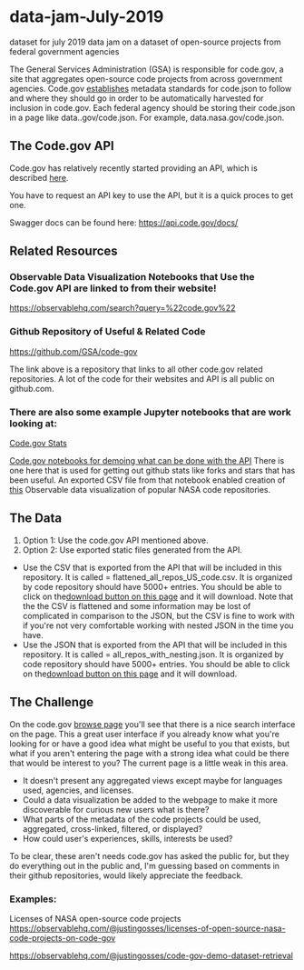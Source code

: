 # data-jam-July-2019
dataset for july 2019 data jam on a dataset of open-source projects from federal government agencies

The General Services Administration (GSA) is responsible for code.gov, a site that aggregates open-source code projects from across government agencies. Code.gov <a href="https://www.code.gov/about/compliance/inventory-code">establishes</a> metadata standards for code.json to follow and where they should go in order to be automatically harvested for inclusion in code.gov. Each federal agency should be storing their code.json in a page like data.<agency name>.gov/code.json. For example, data.nasa.gov/code.json. 

## The Code.gov API
Code.gov has relatively recently started providing an API, which is described <a href="https://developers.code.gov/basics.html"> here</a>.

You have to request an API key to use the API, but it is a quick proces to get one.

Swagger docs can be found here: https://api.code.gov/docs/

## Related Resources
### Observable Data Visualization Notebooks that Use the Code.gov API are linked to from their website!

https://observablehq.com/search?query=%22code.gov%22

### Github Repository of Useful & Related Code
https://github.com/GSA/code-gov

The link above is a repository that links to all other code.gov related repositories. A lot of the code for their websites and API is all public on github.com.

### There are also some example Jupyter notebooks that are work looking at:
 
<a href="https://github.com/GSA/code-gov-stats">Code.gov Stats</a>

<a href="https://github.com/GSA/code-gov-stats-jupyter-notebook"> Code.gov notebooks for demoing what can be done with the API</a> There is one here that is used for getting out github stats like forks and stars that has been useful. An exported CSV file from that notebook enabled creation of <a href="https://observablehq.com/@justingosses/public-engagement-with-nasas-open-source-code-projects-on-g">this</a> Observable data visualization of popular NASA code repositories. 

## The Data
1. Option 1: Use the code.gov API mentioned above.
2. Option 2: Use exported static files generated from the API.
- Use the CSV that is exported from the API that will be included in this repository. It is called = flattened_all_repos_US_code.csv. It is organized by code repository should have 5000+ entries. You should be able to click on the<a href="https://github.com/houstondatavis/data-jam-July-2019/blob/master/flattened_all_repos_US_code.csv">download button on this page</a> and it will download. Note that the the CSV is flattened and some information may be lost of complicated in comparison to the JSON, but the CSV is fine to work with if you're not very comfortable working with nested JSON in the time you have.
- Use the JSON that is exported from the API that will be included in this repository. It is called = all_repos_with_nesting.json. It is organized by code repository should have 5000+ entries. You should be able to click on the<a href="https://github.com/houstondatavis/data-jam-July-2019/blob/master/all_repos_with_nesting.json">download button on this page</a> and it will download.

## The Challenge
On the code.gov <a href="https://www.code.gov/browse-projects?page=1&size=10&sort=data_quality">browse page</a> you'll see that there is a nice search interface on the page. This a great user interface if you already know what you're looking for or have a good idea what might be useful to you that exists, but what if you aren't entering the page with a strong idea what could be there that would be interest to you? The current page is a little weak in this area. 
- It doesn't present any aggregated views except maybe for languages used, agencies, and licenses. 
- Could a data visualization be added to the webpage to make it more discoverable for curious new users what is there?
- What parts of the metadata of the code projects could be used, aggregated, cross-linked, filtered, or displayed?
- How could user's experiences, skills, interests be used?

To be clear, these aren't needs code.gov has asked the public for, but they do everything out in the public and, I'm guessing based on comments in their github repositories, would likely appreciate the feedback. 

### Examples:
Licenses of NASA open-source code projects
https://observablehq.com/@justingosses/licenses-of-open-source-nasa-code-projects-on-code-gov

https://observablehq.com/@justingosses/code-gov-demo-dataset-retrieval
